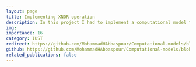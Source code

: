 ```yaml
---
layout: page
title: Implementing XNOR operation
description: In this project I had to implement a computational model to estimate the XNOR
img: 
importance: 16
category: IUST
redirect: https://github.com/MohammadHAbbaspour/Computational-models/blob/main/XNOR_Operation.ipynb
github: https://github.com/MohammadHAbbaspour/Computational-models/blob/main/XNOR_Operation.ipynb
related_publications: false
---
```

